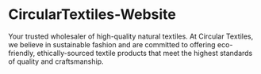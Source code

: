 # CircularTextiles-Website
Your trusted wholesaler of high-quality natural textiles. At Circular Textiles, we believe in sustainable fashion and are committed to offering eco-friendly, ethically-sourced textile products that meet the highest standards of quality and craftsmanship.
